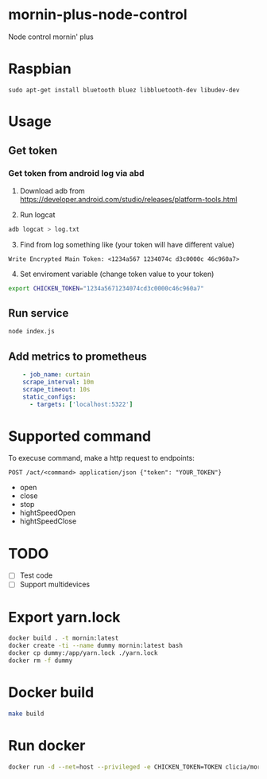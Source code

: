 # mornin-plus-node-control
Node control mornin' plus

# Raspbian
```
sudo apt-get install bluetooth bluez libbluetooth-dev libudev-dev
```

# Usage
## Get token
### Get token from android log via abd
1. Download adb from https://developer.android.com/studio/releases/platform-tools.html

2. Run logcat
```sh
adb logcat > log.txt
```

3. Find from log something like (your token will have different value)
```
Write Encrypted Main Token: <1234a567 1234074c d3c0000c 46c960a7>
```

4. Set enviroment variable (change token value to your token)
```sh
export CHICKEN_TOKEN="1234a5671234074cd3c0000c46c960a7"
```

## Run service
```sh
node index.js
```

## Add metrics to prometheus
```yaml
    - job_name: curtain
    scrape_interval: 10m
    scrape_timeout: 10s
    static_configs:
      - targets: ['localhost:5322']
```
# Supported command
To execuse command, make a http request to endpoints:
```
POST /act/<command> application/json {"token": "YOUR_TOKEN"}
```

* open
* close
* stop
* hightSpeedOpen
* hightSpeedClose

# TODO
- [ ] Test code
- [ ] Support multidevices

# Export yarn.lock
```bash
docker build . -t mornin:latest
docker create -ti --name dummy mornin:latest bash
docker cp dummy:/app/yarn.lock ./yarn.lock
docker rm -f dummy
```

# Docker build
```bash
make build
```

# Run docker
```bash
docker run -d --net=host --privileged -e CHICKEN_TOKEN=TOKEN clicia/mornin:latest
```
